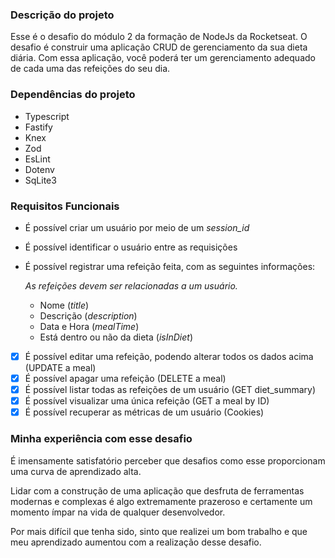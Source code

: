 ### Descrição do projeto 

Esse é o desafio do módulo 2 da formação de NodeJs da Rocketseat. 
O desafio é construir uma aplicação CRUD de gerenciamento da sua dieta diária. 
Com essa aplicação, você poderá ter um gerenciamento adequado de cada uma das refeições do seu dia. 

### Dependências do projeto 

- Typescript 
- Fastify 
- Knex
- Zod
- EsLint 
- Dotenv
- SqLite3 

### Requisitos Funcionais

- É possível criar um usuário por meio de um *session_id*
- É possível identificar o usuário entre as requisições
- É possível registrar uma refeição feita, com as seguintes informações:
    
    *As refeições devem ser relacionadas a um usuário.*
    
    - Nome (*title*)
    - Descrição (*description*)
    - Data e Hora (*mealTime*)
    - Está dentro ou não da dieta (*isInDiet*)


- [x] É possível editar uma refeição, podendo alterar todos os dados acima (UPDATE a meal)
- [x] É possível apagar uma refeição (DELETE a meal)
- [x] É possível listar todas as refeições de um usuário (GET diet_summary)
- [x] É possível visualizar uma única refeição (GET a meal by ID)
- [x] É possível recuperar as métricas de um usuário (Cookies)

### Minha experiência com esse desafio 

É imensamente satisfatório perceber que desafios como esse proporcionam uma curva de aprendizado alta.

Lidar com a construção de uma aplicação que desfruta de ferramentas modernas e complexas é algo extremamente prazeroso e certamente um momento ímpar na vida de qualquer desenvolvedor. 

Por mais difícil que tenha sido, sinto que realizei um bom trabalho e que meu aprendizado aumentou com a realização desse desafio.

